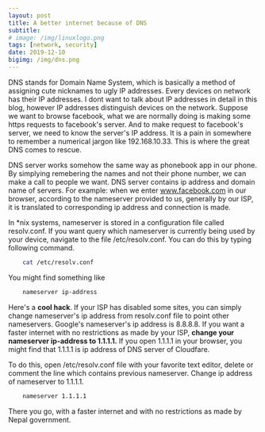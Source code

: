```yaml
---
layout: post
title: A better internet because of DNS
subtitle: 
# image: /img/linuxlogo.png
tags: [network, security]
date: 2019-12-10
bigimg: /img/dns.png
---
```


DNS stands for Domain Name System, which is basically a method of assigning cute nicknames to ugly IP addresses.
Every devices on network has their IP addresses. I dont want to talk about IP addresses in detail in this blog, however 
IP addresses distinguish devices on the network. Suppose we want to browse facebook, what we are normally doing is
making some https requests to facebook's server. And to make request to facebook's server, we need to know the server's IP address. 
It is a pain in somewhere to remember a numerical jargon like 192.168.10.33. This is where the great DNS comes to rescue.

DNS server works somehow the same way as phonebook app in our phone. By simplying remebering the names and not their phone number, 
we can make a call to people we want. DNS server contains ip address and domain name of servers. For example: when we enter www.facebook.com in our browser,
according to the nameserver provided to us, generally by our ISP, it is translated to corresponding ip address and connection is made. 

In *nix systems, nameserver is stored in a configuration file called resolv.conf. If you want query which nameserver is currently being used by your device, navigate to the
file /etc/resolv.conf. You can do this by typing following command. 


```bash
	cat /etc/resolv.conf
```

You might find something like 
```bash
	nameserver ip-address
```

Here's a **cool hack**. If your ISP has disabled some sites, you can simply change nameserver's ip address from
resolv.conf file to point other nameservers. Google's nameserver's ip address is 8.8.8.8. If you want a faster internet
with no restrictions as made by your ISP, **change your nameserver ip-address to 1.1.1.1.** If you open 1.1.1.1 in your browser, you might find that 1.1.1.1 is ip address of DNS server of 
Cloudfare. 


To do this, open /etc/resolv.conf file with your favorite text editor, delete or comment the line which contains previous nameserver. 
Change ip address of nameserver to 1.1.1.1. 

```bash
	nameserver 1.1.1.1
```

There you go, with a faster internet and with no restrictions as made by Nepal government. 